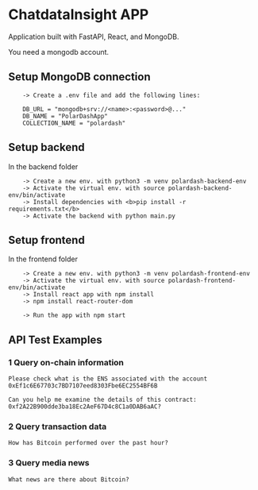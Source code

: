 
# ChatdataInsight APP

Application built with FastAPI, React, and MongoDB. 

You need a mongodb account. 

## Setup MongoDB connection

``` 
    -> Create a .env file and add the following lines: 

    DB_URL = "mongodb+srv://<name>:<password>@..."
    DB_NAME = "PolarDashApp"
    COLLECTION_NAME = "polardash"

```

## Setup backend

In the backend folder
```
    -> Create a new env. with python3 -m venv polardash-backend-env
    -> Activate the virtual env. with source polardash-backend-env/bin/activate 
    -> Install dependencies with <b>pip install -r requirements.txt</b>
    -> Activate the backend with python main.py

```

## Setup frontend

In the frontend folder 
```
    -> Create a new env. with python3 -m venv polardash-frontend-env
    -> Activate the virtual env. with source polardash-frontend-env/bin/activate
    -> Install react app with npm install 
    -> npm install react-router-dom

    -> Run the app with npm start
```

## API Test Examples

### 1 Query on-chain information

```
Please check what is the ENS associated with the account 0xEf1c6E67703c7BD7107eed8303Fbe6EC2554BF6B
```

```
Can you help me examine the details of this contract: 0xf2A22B900dde3ba18Ec2AeF67D4c8C1a0DAB6aAC?
```

### 2 Query transaction data

```
How has Bitcoin performed over the past hour?
```

### 3 Query media news

```
What news are there about Bitcoin?
```
